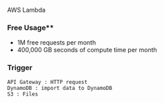 AWS Lambda 

### Free Usage**

* 1M free requests per month
* 400,000 GB seconds of compute time per month

### Trigger

```
API Gateway : HTTP request 
DynamoDB : import data to DynamoDB
S3 : Files
```
